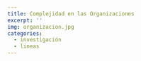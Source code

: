 ```yaml
---
title: Complejidad en las Organizaciones
excerpt: ''
img: organizacion.jpg
categories:
  - investigación
  - lineas
---
```

